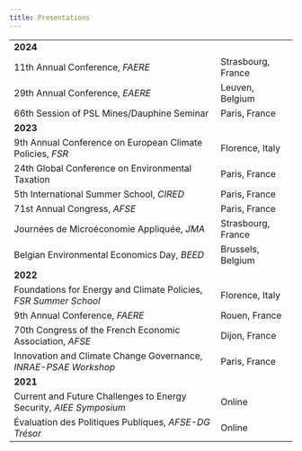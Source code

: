 ```yaml
---
title: Presentations
---
```


|                                                                    |                    |
|--------------------------------------------------------------------|--------------------|
| **2024**                                                           |                    |
| 11th Annual Conference, *FAERE*                                    | Strasbourg, France |
| 29th Annual Conference, *EAERE*                                    | Leuven, Belgium    |
| 66th Session of PSL Mines/Dauphine Seminar                         | Paris, France      |
| **2023**                                                           |                    |
| 9th Annual Conference on European Climate Policies, *FSR*          | Florence, Italy    |
| 24th Global Conference on Environmental Taxation                   | Paris, France      |
| 5th International Summer School, *CIRED*                           | Paris, France      |
| 71st Annual Congress, *AFSE*                                       | Paris, France      |
| Journées de Microéconomie Appliquée, *JMA*                         | Strasbourg, France |
| Belgian Environmental Economics Day, *BEED*                        | Brussels, Belgium  |
| **2022**                                                           |                    |
| Foundations for Energy and Climate Policies, *FSR Summer School*   | Florence, Italy    |
| 9th Annual Conference, *FAERE*                                     | Rouen, France      |
| 70th Congress of the French Economic Association, *AFSE*           | Dijon, France      |
| Innovation and Climate Change Governance, *INRAE-PSAE Workshop*    | Paris, France      |
| **2021**                                                           |                    |
| Current and Future Challenges to Energy Security, *AIEE Symposium* | Online             |
| Évaluation des Politiques Publiques, *AFSE-DG Trésor*              | Online             |